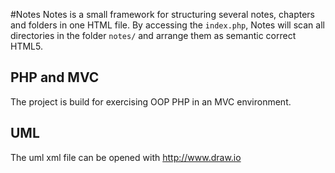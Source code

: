 #Notes
Notes is a small framework for structuring several notes, chapters and folders in one HTML file.
By accessing the `index.php`, Notes will scan all directories in the folder `notes/` and arrange them as semantic correct HTML5.  

## PHP and MVC
The project is build for exercising OOP PHP in an MVC environment. 

## UML 
The uml xml file can be opened with http://www.draw.io